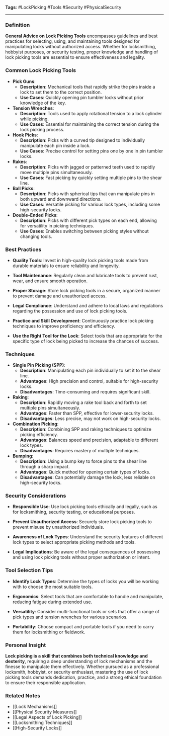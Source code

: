 **Tags**: #LockPicking #Tools #Security #PhysicalSecurity

---

### Definition

**General Advice on Lock Picking Tools** encompasses guidelines and best practices for selecting, using, and maintaining tools designed for manipulating locks without authorized access. Whether for locksmithing, hobbyist purposes, or security testing, proper knowledge and handling of lock picking tools are essential to ensure effectiveness and legality.

### Common Lock Picking Tools

- **Pick Guns**:
    - **Description**: Mechanical tools that rapidly strike the pins inside a lock to set them to the correct position.
    - **Use Cases**: Quickly opening pin tumbler locks without prior knowledge of the key.
- **Tension Wrenches**:
    - **Description**: Tools used to apply rotational tension to a lock cylinder while picking.
    - **Use Cases**: Essential for maintaining the correct tension during the lock picking process.
- **Hook Picks**:
    - **Description**: Picks with a curved tip designed to individually manipulate each pin inside a lock.
    - **Use Cases**: Precise control for setting pins one by one in pin tumbler locks.
- **Rakes**:
    - **Description**: Picks with jagged or patterned teeth used to rapidly move multiple pins simultaneously.
    - **Use Cases**: Fast picking by quickly setting multiple pins to the shear line.
- **Ball Picks**:
    - **Description**: Picks with spherical tips that can manipulate pins in both upward and downward directions.
    - **Use Cases**: Versatile picking for various lock types, including some high-security locks.
- **Double-Ended Picks**:
    - **Description**: Picks with different pick types on each end, allowing for versatility in picking techniques.
    - **Use Cases**: Enables switching between picking styles without changing tools.

### Best Practices

- **Quality Tools**: Invest in high-quality lock picking tools made from durable materials to ensure reliability and longevity.
    
- **Tool Maintenance**: Regularly clean and lubricate tools to prevent rust, wear, and ensure smooth operation.
    
- **Proper Storage**: Store lock picking tools in a secure, organized manner to prevent damage and unauthorized access.
    
- **Legal Compliance**: Understand and adhere to local laws and regulations regarding the possession and use of lock picking tools.
    
- **Practice and Skill Development**: Continuously practice lock picking techniques to improve proficiency and efficiency.
    
- **Use the Right Tool for the Lock**: Select tools that are appropriate for the specific type of lock being picked to increase the chances of success.
    

### Techniques

- **Single Pin Picking (SPP)**:
    - **Description**: Manipulating each pin individually to set it to the shear line.
    - **Advantages**: High precision and control, suitable for high-security locks.
    - **Disadvantages**: Time-consuming and requires significant skill.
- **Raking**:
    - **Description**: Rapidly moving a rake tool back and forth to set multiple pins simultaneously.
    - **Advantages**: Faster than SPP, effective for lower-security locks.
    - **Disadvantages**: Less precise, may not work on high-security locks.
- **Combination Picking**:
    - **Description**: Combining SPP and raking techniques to optimize picking efficiency.
    - **Advantages**: Balances speed and precision, adaptable to different lock types.
    - **Disadvantages**: Requires mastery of multiple techniques.
- **Bumping**:
    - **Description**: Using a bump key to force pins to the shear line through a sharp impact.
    - **Advantages**: Quick method for opening certain types of locks.
    - **Disadvantages**: Can potentially damage the lock, less reliable on high-security locks.

### Security Considerations

- **Responsible Use**: Use lock picking tools ethically and legally, such as for locksmithing, security testing, or educational purposes.
    
- **Prevent Unauthorized Access**: Securely store lock picking tools to prevent misuse by unauthorized individuals.
    
- **Awareness of Lock Types**: Understand the security features of different lock types to select appropriate picking methods and tools.
    
- **Legal Implications**: Be aware of the legal consequences of possessing and using lock picking tools without proper authorization or intent.
    

### Tool Selection Tips

- **Identify Lock Types**: Determine the types of locks you will be working with to choose the most suitable tools.
    
- **Ergonomics**: Select tools that are comfortable to handle and manipulate, reducing fatigue during extended use.
    
- **Versatility**: Consider multi-functional tools or sets that offer a range of pick types and tension wrenches for various scenarios.
    
- **Portability**: Choose compact and portable tools if you need to carry them for locksmithing or fieldwork.
    

### Personal Insight

**Lock picking is a skill that combines both technical knowledge and dexterity**, requiring a deep understanding of lock mechanisms and the finesse to manipulate them effectively. Whether pursued as a professional locksmith, hobbyist, or security enthusiast, mastering the use of lock picking tools demands dedication, practice, and a strong ethical foundation to ensure their responsible application.

### Related Notes

- [[Lock Mechanisms]]
- [[Physical Security Measures]]
- [[Legal Aspects of Lock Picking]]
- [[Locksmithing Techniques]]
- [[High-Security Locks]]